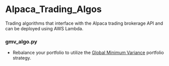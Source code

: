 # Alpaca_Trading_Algos

Trading algorithms that interface with the Alpaca trading brokerage API and can be deployed using AWS Lambda.

### gmv_algo.py
- Rebalance your portfolio to utilize the [Global Minimum Variance](https://faculty.washington.edu/ezivot/econ424/portfolioTheoryMatrix-BEAMER.pdf) portfolio strategy.
